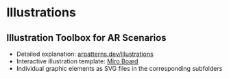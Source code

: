 # Illustrations

## Illustration Toolbox for AR Scenarios

* Detailed explanation: [arpatterns.dev/illustrations](https://www.arpatterns.dev/illustrations)
* Interactive illustration template: [Miro Board](https://miro.com/app/board/uXjVLV7ti88=/?share_link_id=177097345742)
* Individual graphic elements as SVG files in the corresponding subfolders

